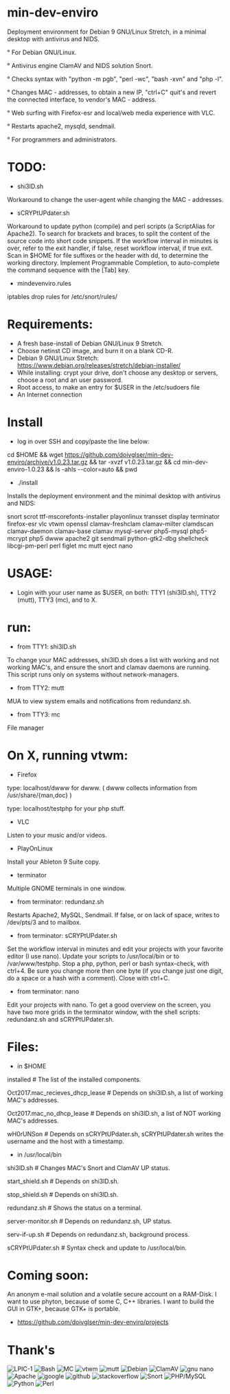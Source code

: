 # min-dev-enviro

Deployment environment for Debian 9 GNU/Linux Stretch, in a minimal desktop with antivirus and NIDS. 

° For Debian GNU/Linux.

° Antivirus engine ClamAV and NIDS solution Snort.

° Checks syntax with "python -m pgb", "perl -wc", "bash -xvn" and "php -l".

° Changes MAC - addresses, to obtain a new IP, "ctrl+C" quit's and revert the connected interface, to vendor's MAC - address.

° Web surfing with Firefox-esr and local/web media experience with VLC.

° Restarts apache2, mysqld, sendmail.

° For programmers and administrators.

# TODO:

* shi3lD.sh

Workaround to change the user-agent while changing the MAC - addresses.

* sCRYPtUPdater.sh

Workaround to update python (compile) and perl scripts (a ScriptAlias for Apache2).
To search for brackets and braces, to split the content of the source code into short code snippets.
If the workflow interval in minutes is over, refer to the exit handler, if false, reset workflow interval, if true exit.
Scan in $HOME for file suffixes or the header with dd, to determine the working directory.
Implement Programmable Completion, to auto-complete the command sequence with the [Tab] key.

* mindevenviro.rules

iptables drop rules for /etc/snort/rules/

# Requirements:

- A fresh base-install of Debian GNU/Linux 9 Stretch.
- Choose netinst CD image, and burn it on a blank CD-R.
- Debian 9 GNU/Linux Stretch: https://www.debian.org/releases/stretch/debian-installer/
- While installing: crypt your drive, don't choose any desktop or servers, choose a root and an user password.
- Root access, to make an entry for $USER in the /etc/sudoers file
- An Internet connection

# Install

* log in over SSH and copy/paste the line below:

cd $HOME && wget https://github.com/doivglser/min-dev-enviro/archive/v1.0.23.tar.gz && tar -xvzf v1.0.23.tar.gz && cd min-dev-enviro-1.0.23 && ls -ahls --color=auto && pwd

* ./install

Installs the deployment environment and the minimal desktop with antivirus and NIDS:

snort scrot ttf-mscorefonts-installer playonlinux transset display terminator firefox-esr vlc vtwm openssl clamav-freshclam clamav-milter clamdscan clamav-daemon clamav-base clamav mysql-server php5-mysql php5-mcrypt php5 dwww apache2 git sendmail python-gtk2-dbg shellcheck libcgi-pm-perl perl figlet mc mutt eject nano

# USAGE:

* Login with your user name as $USER, on both: TTY1 (shi3lD.sh), TTY2 (mutt), TTY3 (mc), and to X.

# run:

* from TTY1: shi3lD.sh

To change your MAC addresses, shi3lD.sh does a list with working and not working MAC's, and ensure the snort and clamav daemons are running. This script	runs only on systems without network-managers.

* from TTY2: mutt

MUA to view system emails and notifications from redundanz.sh.

* from TTY3: mc

File manager

# On X, running vtwm:

* Firefox

type: localhost/dwww for dwww. ( dwww collects information from /usr/share/{man,doc} )

type: localhost/testphp for your php stuff.

* VLC 

Listen to your music and/or videos.

* PlayOnLinux

Install your Ableton 9 Suite copy.

* terminator

Multiple GNOME terminals in one window.

* from terminator: redundanz.sh

Restarts Apache2, MySQL, Sendmail. If false, or on lack of space, writes to /dev/pts/3 and to mailbox.

* from terminator: sCRYPtUPdater.sh

Set the workflow interval in minutes and edit your projects with your favorite editor (I use nano). Update your scripts to /usr/local/bin or to /var/www/testphp. Stop a php, python, perl or bash syntax-check, with ctrl+4. Be sure you change more then one byte (if you change just one digit, do a space or a hash with a comment). Close with ctrl+C.

* from terminator: nano

Edit your projects with nano. To get a good overview on the screen, you have two more grids in the terminator window, with the shell scripts: redundanz.sh and sCRYPtUPdater.sh.

# Files:

* in $HOME

installed # The list of the installed components.

Oct2017.mac_recieves_dhcp_lease # Depends on shi3lD.sh, a list of working MAC's addresses.

Oct2017.mac_no_dhcp_lease # Depends on shi3lD.sh, a list of NOT working MAC's addresses.

wH0rUNSon # Depends on sCRYPtUPdater.sh, sCRYPtUPdater.sh writes the username and the host with a timestamp.

* in /usr/local/bin

shi3lD.sh # Changes MAC's Snort and ClamAV UP status.

start_shield.sh # Depends on shi3lD.sh.

stop_shield.sh # Depends on shi3lD.sh.

redundanz.sh # Shows the status on a terminal.

server-monitor.sh # Depends on redundanz.sh, UP status.

serv-if-up.sh # Depends on redundanz.sh, background process.

sCRYPtUPdater.sh # Syntax check and update to /usr/local/bin.

# Coming soon:

An anonym e-mail solution and a volatile secure account on a RAM-Disk. I want to use phyton, because of some C, C++ libraries. I want to build the GUI in GTK+, because GTK+ is portable.

* https://github.com/doivglser/min-dev-enviro/projects

# Thank's

![LPIC-1](https://www.theurbanpenguin.com/wp-content/uploads/2016/08/LPIC-1-Medium.png)
![Bash](https://upload.wikimedia.org/wikipedia/commons/thumb/8/82/Gnu-bash-logo.svg/245px-Gnu-bash-logo.svg.png)
![MC](https://midnight-commander.org/chrome/site/MidnightCommander.png)
![vtwm](http://www.xwinman.org/images/vtwm.gif)
![mutt](https://upload.wikimedia.org/wikipedia/commons/e/ef/Mutt.gif)
![Debian](https://www.notebookcheck.net/fileadmin/_processed_/a/4/csm_Debian_logo_81d29e8578.jpg)
![ClamAV](https://www.clamav.net/assets/clamav-trademark.png)
![gnu nano](https://upload.wikimedia.org/wikipedia/commons/thumb/8/8a/Gnu-nano.svg/256px-Gnu-nano.svg.png)
![Apache](http://www.linuxbrigade.com/wp-content/uploads/2014/06/apache318x260.png)
![google](http://www.fayerwayer.com/up/2008/02/google-07.png)
![github](http://www.toolswatch.org/wp-content/uploads/2014/09/logo_GitHub.jpg)
![stackoverflow](http://devlup.com/wp-content/uploads/2011/06/stackoverflow.png)
![Snort](https://www.snort.org/assets/SnortTM.png)
![PHP/MySQL](https://disenowebakus.net/imagenes/articulos/aprender-php-mysql-bases-de-datos-paginas-web-dinamicas.jpg)
![Python](http://www.coderdojo-helmond.nl/wp-content/uploads/2015/10/python-programming-assignment-help.png)
![Perl](https://www.textmagic.com/wp-content/themes/textmagic-genesis/assets/vendor/textmagic/marketing/images/api/prog-lang-logos/perl.png)
